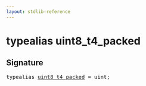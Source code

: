```yaml
---
layout: stdlib-reference
---
```


# typealias uint8\_t4\_packed

## Signature

<pre>
<span class='code_keyword'>typealias</span> <a href="uint8_t4_packed.html" class="code_type">uint8_t4_packed</a> = <span class="code_keyword">uint</span>;
</pre>


